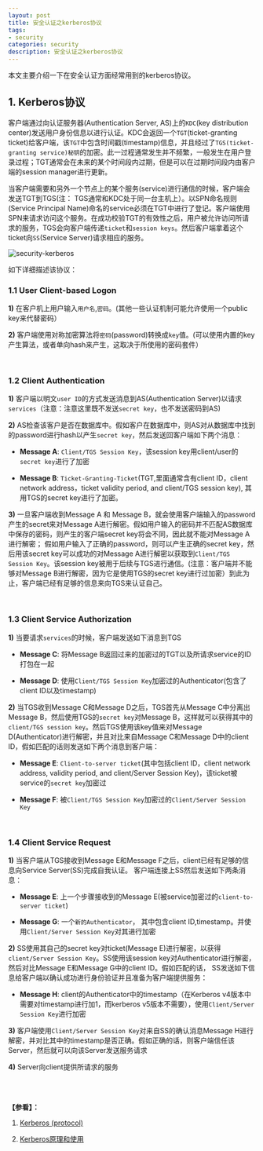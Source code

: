 ```yaml
---
layout: post
title: 安全认证之kerberos协议
tags:
- security
categories: security
description: 安全认证之kerberos协议
---
```



本文主要介绍一下在安全认证方面经常用到的kerberos协议。


<!-- more -->


## 1. Kerberos协议
客户端通过向认证服务器(Authentication Server, AS)上的```KDC```(key distribution center)发送用户身份信息以进行认证。KDC会返回一个```TGT```(ticket-granting ticket)给客户端，该```TGT```中包含时间戳(timestamp)信息，并且经过了```TGS(ticket-granting service)秘钥```的加密。此一过程通常发生并不频繁，一般发生在用户登录过程；TGT通常会在未来的某个时间段内过期，但是可以在过期时间段内由客户端的session manager进行更新。

当客户端需要和另外一个节点上的某个服务(service)进行通信的时候，客户端会发送TGT到TGS(注： TGS通常和KDC处于同一台主机上）。以SPN命名规则(Service Principal Name)命名的service必须在TGT中进行了登记。客户端使用SPN来请求访问这个服务。在成功校验TGT的有效性之后，用户被允许访问所请求的服务，TGS会向客户端传递```ticket```和```session keys```。然后客户端拿着这个ticket向```SS```(Service Server)请求相应的服务。

![security-kerberos](https://ivanzz1001.github.io/records/assets/img/security/security_kerberos.jpg)


如下详细描述该协议：

### 1.1 **User Client-based Logon**

**1)** 在客户机上用户输入```用户名```,```密码```。(其他一些认证机制可能允许使用一个public key来代替密码）


**2)** 客户端使用对称加密算法将```密码```(password)转换成```key```值。(可以使用内置的key产生算法，或者单向hash来产生，这取决于所使用的密码套件）

<br />

### 1.2 **Client Authentication**

**1)** 客户端以明文```user ID```的方式发送消息到AS(Authentication Server)以请求```services```（注意：注意这里既不发送```secret key```，也不发送密码到AS)


**2)** AS检查该客户是否在数据库中。假如客户在数据库中，则AS对从数据库中找到的password进行hash以产生```secret key```，然后发送回客户端如下两个消息：

* **Message A**: ```Client/TGS Session Key```，该session key用client/user的```secret key```进行了加密

* **Message B**: ```Ticket-Granting-Ticket```(TGT,里面通常含有client ID，client network address，ticket validity period, and client/TGS session key), 其用TGS的secret key进行了加密。


**3)** 一旦客户端收到Message A 和 Message B，就会使用客户端输入的password产生的secret来对Message A进行解密。假如用户输入的密码并不匹配AS数据库中保存的密码，则产生的客户端secret key将会不同，因此就不能对Message A进行解密； 假如用户输入了正确的password，则可以产生正确的secret key，然后用该secret key可以成功的对Message A进行解密以获取到```Client/TGS Session Key```。该session key被用于后续与TGS进行通信。(注意：客户端并不能够对Message B进行解密，因为它是使用TGS的secret key进行过加密）到此为止，客户端已经有足够的信息来向TGS来认证自己。

<br />

### 1.3 **Client Service Authorization**

**1)** 当要请求```services```的时候，客户端发送如下消息到TGS

* **Message C**: 将Message B返回过来的加密过的TGT以及所请求service的ID打包在一起

* **Message D**: 使用```Client/TGS Session Key```加密过的Authenticator(包含了client ID以及timestamp)


**2)** 当TGS收到Message C和Message D之后，TGS首先从Message C中分离出Message B，然后使用TGS的```secret key```对Message B，这样就可以获得其中的```client/TGS session key```。然后TGS使用该key值来对Message D(Authenticator)进行解密，并且对比来自Message C和Message D中的client ID，假如匹配的话则发送如下两个消息到客户端：

* **Message E**: ```Client-to-server ticket```(其中包括client ID，client network address, validity period, and client/Server Session Key)，该ticket被service的```secret key```加密过

* **Message F**: 被```Client/TGS Session Key```加密过的```Client/Server Session Key```

<br />

### 1.4 **Client Service Request**

**1)** 当客户端从TGS接收到Message E和Message F之后，client已经有足够的信息向Service Server(SS)完成自我认证。 客户端连接上SS然后发送如下两条消息：

* **Message E**: 上一个步骤接收到的Message E(被service加密过的```client-to-server ticket```)

* **Message G**: 一个```新的Authenticator```， 其中包含client ID,timestamp。并使用```Client/Server Session Key```对其进行加密



**2)** SS使用其自己的secret key对ticket(Message E)进行解密，以获得```client/Server Session Key```。SS使用该session key对Authenticator进行解密，然后对比Message E和Message G中的client ID。假如匹配的话， SS发送如下信息给客户端以确认成功进行身份验证并且准备为客户端提供服务：

* **Message H**: client的Authenticator中的timestamp（在Kerberos v4版本中需要对timestamp进行加1，而kerberos v5版本不需要），使用```Client/Server Session Key```进行加密


**3)** 客户端使用```Client/Server Session Key```对来自SS的确认消息Message H进行解密，并对比其中的timestamp是否正确。假如正确的话，则客户端信任该Server，然后就可以向该Server发送服务请求


**4)** Server向client提供所请求的服务


<br />
<br />

**【参看】：**

1. [Kerberos (protocol)](https://en.wikipedia.org/wiki/Kerberos_(protocol))

2. [Kerberos原理和使用](http://blog.csdn.net/kkdelta/article/details/46633557)


<br />
<br />
<br />


